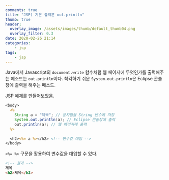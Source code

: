 ```yaml
---
comments: true
title: "JSP) 기본 출력문 out.println"
thumb: true
header:
  overlay_image: /assets/images/thumb/default_thumb04.png
  overlay_filter: 0.3
date: 2020-02-26 21:14
categories:
    - jsp
tags:
    - jsp
---
```

Java에서 Javascript의 <code>document.write</code> 함수처럼 웹 페이지에 무엇인가를 출력해주는 메소드는 <code>out.println</code>이다. 착각하기 쉬운 <code>System.out.println</code>은 Eclipse 콘솔창에 출력을 해주는 메소드.

JSP 예제를 만들어보았음.

```jsp
<body>
  <% 
    String a = "제목"; // 문자열을 String 변수에 저장
    System.out.println(a); // Eclipse 콘솔창에 출력
    out.println(a); // 웹 페이지에 출력
  %>
  
  <h2><%= a %></h2> <!-- 변수값 대입 -->
</body>
```
<code><%= %></code> 구문을 활용하여 변수값을 대입할 수 있다.

```html
<!-- 결과 -->
제목
<h2>제목</h2>
```